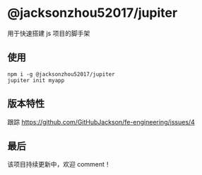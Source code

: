 # @jacksonzhou52017/jupiter

用于快速搭建 js 项目的脚手架

## 使用

```
npm i -g @jacksonzhou52017/jupiter
jupiter init myapp
```

## 版本特性

跟踪 https://github.com/GitHubJackson/fe-engineering/issues/4

## 最后

该项目持续更新中，欢迎 comment！
